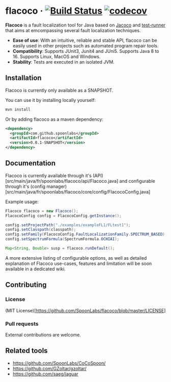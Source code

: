 # flacoco · [![Build Status](https://travis-ci.com/SpoonLabs/flacoco.svg?branch=master)](https://travis-ci.com/SpoonLabs/flacoco) [![codecov](https://codecov.io/gh/SpoonLabs/flacoco/branch/master/graph/badge.svg?token=7WWFGI1KWW)](https://codecov.io/gh/SpoonLabs/flacoco)

**Flacoco** is a fault localization tool for Java based on [Jacoco](https://github.com/jacoco/jacoco) and [test-runner](https://github.com/STAMP-project/test-runner) that aims at emcompassing several fault localization techniques.

* **Ease of use**: With an intuitive, reliable and stable API, flacoco can be easily used in other projects such as automated program repair tools.
* **Compatibility**: Supports JUnit3, Junit4 and JUni5. Supports Java 8 to 16. Supports Linux, MacOS and Windows.
* **Stability**: Tests are executed in an isolated JVM.

## Installation

Flacoco is currently only available as a SNAPSHOT. 

You can use it by installing locally yourself:
```bash
mvn install
```

Or by adding flacoco as a maven dependency:

```xml
<dependency>
  <groupId>com.github.spoonlabs</groupId>
  <artifactId>flacoco</artifactId>
  <version>0.0.1-SNAPSHOT</version>
</dependency>
```


## Documentation

Flacoco is currently available through it's (API)[src/main/java/fr/spoonlabs/flacoco/api/Flacoco.java] and configurable through it's (config manager)[src/main/java/fr/spoonlabs/flacoco/core/config/FlacocoConfig.java]

Example usage:
```java
Flacoco flacoco = new Flacoco();
FlacocoConfig config = FlacocoConfig.getInstance();

config.setProjectPath("./examples/exampleFL1/FLtest1");
config.setClasspath(classpath);
config.setFamily(FlacocoConfig.FaultLocalizationFamily.SPECTRUM_BASED);
config.setSpectrumFormula(SpectrumFormula.OCHIAI);

Map<String, Double> susp = flacoco.runDefault();
```

A more extensive listing of configurable options, as well as detailed explanation of Flacoco use-cases, features and limitation will be soon available in a dedicated wiki.

## Contributing

### License

(MIT License)[https://github.com/SpoonLabs/flacoco/blob/master/LICENSE]

### Pull requests

External contributions are welcome.

## Related tools

* https://github.com/SpoonLabs/CoCoSpoon/
* https://github.com/GZoltar/gzoltar/
* https://github.com/saeg/jaguar